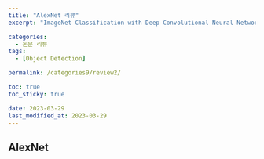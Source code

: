 ```yaml
---
title: "AlexNet 리뷰"
excerpt: "ImageNet Classification with Deep Convolutional Neural Networks"

categories:
  - 논문 리뷰
tags:
  - [Object Detection]

permalink: /categories9/review2/

toc: true
toc_sticky: true

date: 2023-03-29
last_modified_at: 2023-03-29
---
```


## AlexNet

